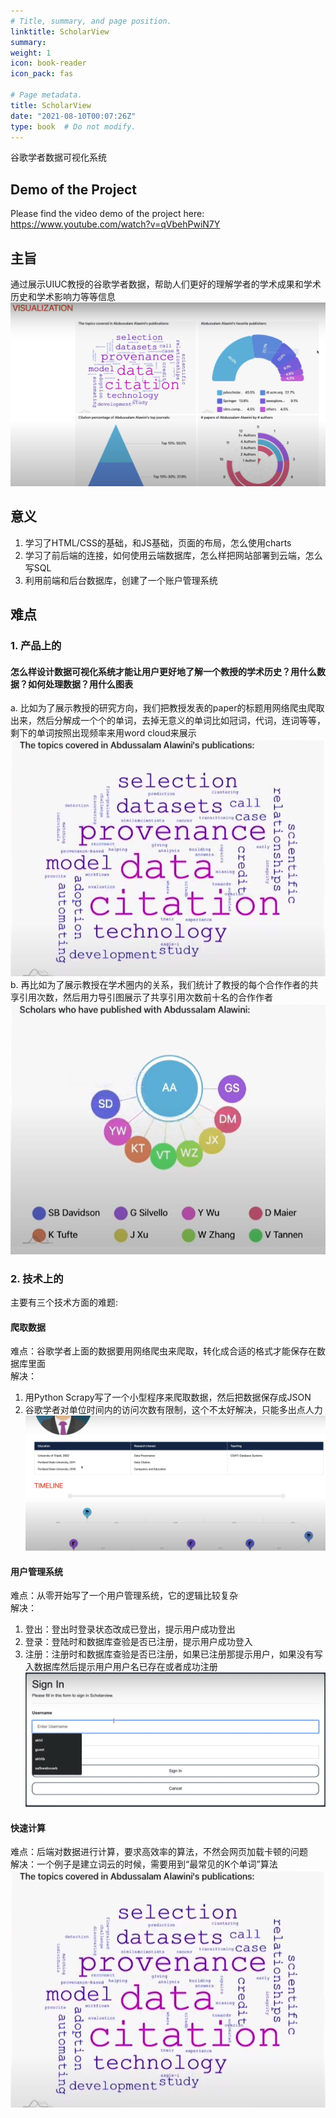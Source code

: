 ```yaml
---
# Title, summary, and page position.
linktitle: ScholarView
summary: 
weight: 1
icon: book-reader
icon_pack: fas

# Page metadata.
title: ScholarView
date: "2021-08-10T00:07:26Z"
type: book  # Do not modify.
---
```


谷歌学者数据可视化系统
## Demo of the Project
Please find the video demo of the project here: https://www.youtube.com/watch?v=qVbehPwiN7Y

## 主旨
通过展示UIUC教授的谷歌学者数据，帮助人们更好的理解学者的学术成果和学术历史和学术影响力等等信息
![image info](./images/vis.JPG)

## 意义
1.	学习了HTML/CSS的基础，和JS基础，页面的布局，怎么使用charts
2.	学习了前后端的连接，如何使用云端数据库，怎么样把网站部署到云端，怎么写SQL
3.	利用前端和后台数据库，创建了一个账户管理系统

## 难点
### 1. 产品上的
#### 怎么样设计数据可视化系统才能让用户更好地了解一个教授的学术历史？用什么数据？如何处理数据？用什么图表
a. 比如为了展示教授的研究方向，我们把教授发表的paper的标题用网络爬虫爬取出来，然后分解成一个个的单词，去掉无意义的单词比如冠词，代词，连词等等，剩下的单词按照出现频率来用word cloud来展示\
![image info](./images/word_cloud.JPG)
b. 再比如为了展示教授在学术圈内的关系，我们统计了教授的每个合作作者的共享引用次数，然后用力导引图展示了共享引用次数前十名的合作作者
![image info](./images/force_diagram.JPG)

### 2. 技术上的
主要有三个技术方面的难题:
#### 爬取数据
难点：谷歌学者上面的数据要用网络爬虫来爬取，转化成合适的格式才能保存在数据库里面\
解决：
1. 用Python Scrapy写了一个小型程序来爬取数据，然后把数据保存成JSON
2. 谷歌学者对单位时间内的访问次数有限制，这个不太好解决，只能多出点人力
![image info](./images/scholar_info.JPG)
#### 用户管理系统
难点：从零开始写了一个用户管理系统，它的逻辑比较复杂\
解决： 
1. 登出：登出时登录状态改成已登出，提示用户成功登出
2. 登录：登陆时和数据库查验是否已注册，提示用户成功登入
3. 注册：注册时和数据库查验是否已注册，如果已注册那提示用户，如果没有写入数据库然后提示用户用户名已存在或者成功注册
![image info](./images/user_system.JPG)
#### 快速计算
难点：后端对数据进行计算，要求高效率的算法，不然会网页加载卡顿的问题\
解决：一个例子是建立词云的时候，需要用到“最常见的K个单词”算法
![image info](./images/word_cloud.JPG)